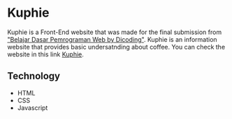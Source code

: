 # Kuphie
Kuphie is a Front-End website that was made for the final submission from ["Belajar Dasar Pemrograman Web by Dicoding"](https://www.dicoding.com/certificates/4EXG5G5DEXRL). Kuphie is an information website that provides basic undersatnding about coffee. You can check the website in this link [Kuphie](https://3henzijuandri3.github.io/Kuphie).

## Technology
- HTML
- CSS
- Javascript
